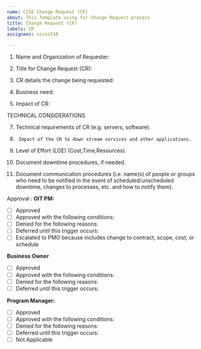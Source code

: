 ```yaml
---
name: CCSE Change Request (CR)
about: This Template using for Change Request process
title: Change Request (CR)
labels: CR
assignees: nivas510

---
```


1.	Name and Organization of Requester:  

2.	Title for Change Request (CR):

3.	CR details the change being requested:

4.	Business need:

5.	Impact of CR:

TECHNICAL CONSIDERATIONS 

7.	Technical requirements of CR (e.g. servers, software).

8.      Impact of the CR to down stream services and other applications.

9.	Level of Effort (LOE) (Cost,Time,Resources).

10.	Document downtime procedures, if needed.

11.	Document communication procedures (i.e. name(s) of people or groups who need to be notified in the event of scheduled/unscheduled downtime, changes to processes, etc. and how to notify them).



 Approval :
**OIT PM:** 
- [ ] Approved
- [ ] Approved with the following conditions:
- [ ] Denied for the following reasons:
- [ ] Deferred until this trigger occurs:
- [ ] Escalated to PMO because includes change to contract, scope, cost, or schedule

**Business Owner**
- [ ] Approved
- [ ] Approved with the following conditions:
- [ ] Denied for the following reasons:
- [ ] Deferred until this trigger occurs:

**Program Manager:**
- [ ] Approved
- [ ] Approved with the following conditions:
- [ ] Denied for the following reasons:
- [ ] Deferred until this trigger occurs:
- [ ] Not Applicable
